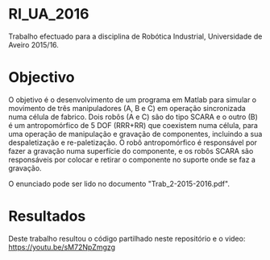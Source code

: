 # RI_UA_2016
Trabalho efectuado para a disciplina de Robótica Industrial, Universidade de Aveiro 2015/16.

# Objectivo
O objetivo é o desenvolvimento de um programa em Matlab para simular o movimento de três manipuladores (A, B
e C) em operação sincronizada numa célula de fabrico. Dois robôs (A e C) são do tipo SCARA e o outro (B) é um
antropomórfico de 5 DOF (RRR+RR) que coexistem numa célula, para uma operação de manipulação e gravação de
componentes, incluindo a sua despaletização e re-paletização. O robô antropomórfico é responsável por fazer a
gravação numa superfície do componente, e os robôs SCARA são responsáveis por colocar e retirar o componente no
suporte onde se faz a gravação.

O enunciado pode ser lido no documento "Trab_2-2015-2016.pdf".

# Resultados
Deste trabalho resultou o código partilhado neste repositório e o video: https://youtu.be/sM72NpZmgzg 


